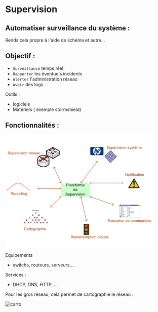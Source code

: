 # Supervision

## Automatiser surveillance du système :

Rends cela propre à l'aide de schéma et autre...

## Objectif :

- `Surveillance` temps réel.
- `Rapporter` les éventuels incidents
- `Alerter` l'administration réseau
- `Avoir` des logs


Outils : 

- logiciels
- Matériels ( exemple stormshield)
  
## Fonctionnalités :

![Fonctionnalités](images/superVision.png)

Equipements

- switchs, routeurs, serveurs,...

Services :

- DHCP, DNS, HTTP, ...

Pour les gros réseau, cela permet de cartographie le réseau :

![carto](images/cartophraphie.png)





